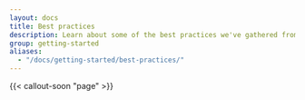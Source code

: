 ```yaml
---
layout: docs
title: Best practices
description: Learn about some of the best practices we've gathered from years of working on and using OUDS Web.
group: getting-started
aliases:
  - "/docs/getting-started/best-practices/"
---
```


{{< callout-soon "page" >}}
